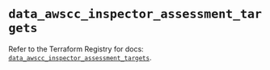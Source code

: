 # `data_awscc_inspector_assessment_targets`

Refer to the Terraform Registry for docs: [`data_awscc_inspector_assessment_targets`](https://registry.terraform.io/providers/hashicorp/awscc/0.70.0/docs/data-sources/inspector_assessment_targets).
